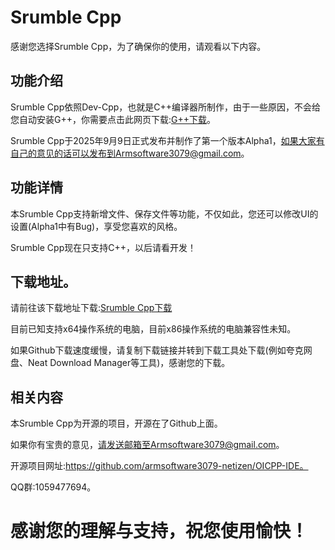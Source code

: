 # Srumble Cpp

感谢您选择Srumble Cpp，为了确保你的使用，请观看以下内容。

## 功能介绍

Srumble Cpp依照Dev-Cpp，也就是C++编译器所制作，由于一些原因，不会给您自动安装G++，你需要点击此网页下载:[G++下载](https://winlibs.com/)。

Srumble Cpp于2025年9月9日正式发布并制作了第一个版本Alpha1，如果大家有自己的意见的话可以发布到Armsoftware3079@gmail.com。

## 功能详情

本Srumble Cpp支持新增文件、保存文件等功能，不仅如此，您还可以修改UI的设置(Alpha1中有Bug)，享受您喜欢的风格。

Srumble Cpp现在只支持C++，以后请看开发！

## 下载地址。

请前往该下载地址下载:[Srumble Cpp下载](https://github.com/armsoftware3079-netizen/OICPP-IDE/releases)

目前已知支持x64操作系统的电脑，目前x86操作系统的电脑兼容性未知。

如果Github下载速度缓慢，请复制下载链接并转到下载工具处下载(例如夸克网盘、Neat Download Manager等工具)，感谢您的下载。

## 相关内容

本Srumble Cpp为开源的项目，开源在了Github上面。

如果你有宝贵的意见，请发送邮箱至Armsoftware3079@gmail.com。

开源项目网址:https://github.com/armsoftware3079-netizen/OICPP-IDE。

QQ群:1059477694。

# 感谢您的理解与支持，祝您使用愉快！
